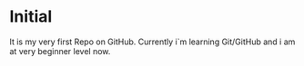 # Initial
It is my very first Repo on GitHub. Currently i`m learning Git/GitHub and i am at very beginner level now.